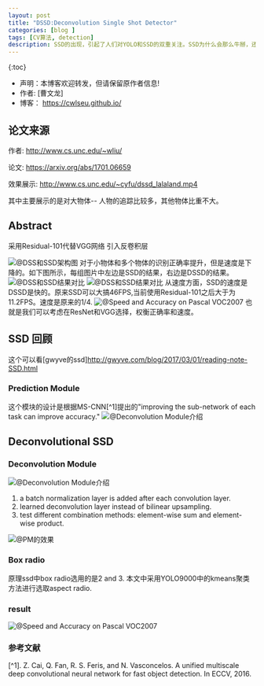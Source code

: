```yaml
---
layout: post
title: "DSSD:Deconvolution Single Shot Detector"
categories: [blog ]
tags: [CV算法, detection]
description: SSD的出现，引起了人们对YOLO和SSD的双重关注。SSD为什么会那么牛掰，还没有搞清楚SSD的数据增强，DSSD就来了
---
```


{:toc}
- 声明：本博客欢迎转发，但请保留原作者信息!
- 作者: [曹文龙]
- 博客： <https://cwlseu.github.io/> 

## 论文来源
作者: http://www.cs.unc.edu/~wliu/

论文: <https://arxiv.org/abs/1701.06659>

效果展示: <http://www.cs.unc.edu/~cyfu/dssd_lalaland.mp4>

其中主要展示的是对大物体-- 人物的追踪比较多，其他物体比重不大。

## Abstract
采用Residual-101代替VGG网络
引入反卷积层

![@DSS和SSD架构图](https://cwlseu.github.io/images/ssd/DSSD.png)
对于小物体和多个物体的识别正确率提升，但是速度是下降的。如下图所示，每组图片中左边是SSD的结果，右边是DSSD的结果。
![@DSS和SSD结果对比](https://cwlseu.github.io/images/ssd/a.png)
![@DSS和SSD结果对比](https://cwlseu.github.io/images/ssd/b.png)
从速度方面，SSD的速度是DSSD是快的。原来SSD可以大搞46FPS,当前使用Residual-101之后大于为11.2FPS。速度是原来的1/4.
![@Speed and Accuracy on Pascal VOC2007](https://cwlseu.github.io/images/ssd/speed-accuracy-1.png)
也就是我们可以考虑在ResNet和VGG选择，权衡正确率和速度。

## SSD 回顾
这个可以看[gwyve的ssd]<http://gwyve.com/blog/2017/03/01/reading-note-SSD.html>
### Prediction Module
这个模块的设计是根据MS-CNN[^1]提出的"improving the sub-network of each task can improve accuracy."
![@Deconvolution Module介绍](https://cwlseu.github.io/images/ssd/predictionmodule.png)

## Deconvolutional SSD

### Deconvolution Module
![@Deconvolution Module介绍](https://cwlseu.github.io/images/ssd/deconv.png)

1. a batch normalization layer is added after each convolution
layer. 
2. learned deconvolution layer instead of bilinear upsampling. 
3. test different combination methods: element-wise sum and element-wise product. 

![@PM的效果](https://cwlseu.github.io/images/ssd/PM.png)

### Box radio
原理ssd中box radio选用的是2 and 3. 本文中采用YOLO9000中的kmeans聚类方法进行选取aspect radio.


### result

![@Speed and Accuracy on Pascal VOC2007](https://cwlseu.github.io/images/ssd/speed-accuracy-1.png)


### 参考文献

[^1]. Z. Cai, Q. Fan, R. S. Feris, and N. Vasconcelos. A unified multiscale deep convolutional neural network for fast object detection. In ECCV, 2016.